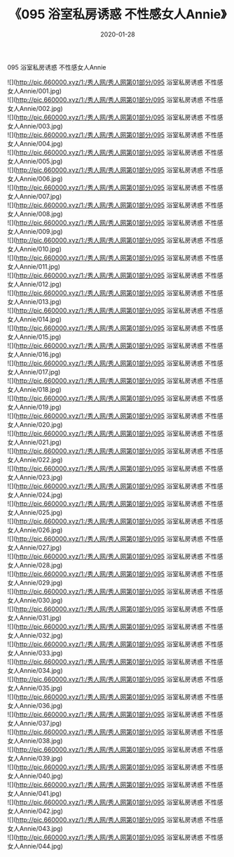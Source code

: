 ﻿---
layout: post
title:  《095 浴室私房诱惑 不性感女人Annie》
date:   2020-01-28
img: http://pic.660000.xyz/1:/秀人网/秀人网第01部分/095 浴室私房诱惑 不性感女人Annie/000.jpg
categories: [美女, 清纯, 唯美]
---

095 浴室私房诱惑 不性感女人Annie

  ![](http://pic.660000.xyz/1:/秀人网/秀人网第01部分/095 浴室私房诱惑 不性感女人Annie/001.jpg) <br> ![](http://pic.660000.xyz/1:/秀人网/秀人网第01部分/095 浴室私房诱惑 不性感女人Annie/002.jpg) <br> ![](http://pic.660000.xyz/1:/秀人网/秀人网第01部分/095 浴室私房诱惑 不性感女人Annie/003.jpg) <br> ![](http://pic.660000.xyz/1:/秀人网/秀人网第01部分/095 浴室私房诱惑 不性感女人Annie/004.jpg) <br> ![](http://pic.660000.xyz/1:/秀人网/秀人网第01部分/095 浴室私房诱惑 不性感女人Annie/005.jpg) <br> ![](http://pic.660000.xyz/1:/秀人网/秀人网第01部分/095 浴室私房诱惑 不性感女人Annie/006.jpg) <br> ![](http://pic.660000.xyz/1:/秀人网/秀人网第01部分/095 浴室私房诱惑 不性感女人Annie/007.jpg) <br> ![](http://pic.660000.xyz/1:/秀人网/秀人网第01部分/095 浴室私房诱惑 不性感女人Annie/008.jpg) <br> ![](http://pic.660000.xyz/1:/秀人网/秀人网第01部分/095 浴室私房诱惑 不性感女人Annie/009.jpg) <br> ![](http://pic.660000.xyz/1:/秀人网/秀人网第01部分/095 浴室私房诱惑 不性感女人Annie/010.jpg) <br> ![](http://pic.660000.xyz/1:/秀人网/秀人网第01部分/095 浴室私房诱惑 不性感女人Annie/011.jpg) <br> ![](http://pic.660000.xyz/1:/秀人网/秀人网第01部分/095 浴室私房诱惑 不性感女人Annie/012.jpg) <br> ![](http://pic.660000.xyz/1:/秀人网/秀人网第01部分/095 浴室私房诱惑 不性感女人Annie/013.jpg) <br> ![](http://pic.660000.xyz/1:/秀人网/秀人网第01部分/095 浴室私房诱惑 不性感女人Annie/014.jpg) <br> ![](http://pic.660000.xyz/1:/秀人网/秀人网第01部分/095 浴室私房诱惑 不性感女人Annie/015.jpg) <br> ![](http://pic.660000.xyz/1:/秀人网/秀人网第01部分/095 浴室私房诱惑 不性感女人Annie/016.jpg) <br> ![](http://pic.660000.xyz/1:/秀人网/秀人网第01部分/095 浴室私房诱惑 不性感女人Annie/017.jpg) <br> ![](http://pic.660000.xyz/1:/秀人网/秀人网第01部分/095 浴室私房诱惑 不性感女人Annie/018.jpg) <br> ![](http://pic.660000.xyz/1:/秀人网/秀人网第01部分/095 浴室私房诱惑 不性感女人Annie/019.jpg) <br> ![](http://pic.660000.xyz/1:/秀人网/秀人网第01部分/095 浴室私房诱惑 不性感女人Annie/020.jpg) <br> ![](http://pic.660000.xyz/1:/秀人网/秀人网第01部分/095 浴室私房诱惑 不性感女人Annie/021.jpg) <br> ![](http://pic.660000.xyz/1:/秀人网/秀人网第01部分/095 浴室私房诱惑 不性感女人Annie/022.jpg) <br> ![](http://pic.660000.xyz/1:/秀人网/秀人网第01部分/095 浴室私房诱惑 不性感女人Annie/023.jpg) <br> ![](http://pic.660000.xyz/1:/秀人网/秀人网第01部分/095 浴室私房诱惑 不性感女人Annie/024.jpg) <br> ![](http://pic.660000.xyz/1:/秀人网/秀人网第01部分/095 浴室私房诱惑 不性感女人Annie/025.jpg) <br> ![](http://pic.660000.xyz/1:/秀人网/秀人网第01部分/095 浴室私房诱惑 不性感女人Annie/026.jpg) <br> ![](http://pic.660000.xyz/1:/秀人网/秀人网第01部分/095 浴室私房诱惑 不性感女人Annie/027.jpg) <br> ![](http://pic.660000.xyz/1:/秀人网/秀人网第01部分/095 浴室私房诱惑 不性感女人Annie/028.jpg) <br> ![](http://pic.660000.xyz/1:/秀人网/秀人网第01部分/095 浴室私房诱惑 不性感女人Annie/029.jpg) <br> ![](http://pic.660000.xyz/1:/秀人网/秀人网第01部分/095 浴室私房诱惑 不性感女人Annie/030.jpg) <br> ![](http://pic.660000.xyz/1:/秀人网/秀人网第01部分/095 浴室私房诱惑 不性感女人Annie/031.jpg) <br> ![](http://pic.660000.xyz/1:/秀人网/秀人网第01部分/095 浴室私房诱惑 不性感女人Annie/032.jpg) <br> ![](http://pic.660000.xyz/1:/秀人网/秀人网第01部分/095 浴室私房诱惑 不性感女人Annie/033.jpg) <br> ![](http://pic.660000.xyz/1:/秀人网/秀人网第01部分/095 浴室私房诱惑 不性感女人Annie/034.jpg) <br> ![](http://pic.660000.xyz/1:/秀人网/秀人网第01部分/095 浴室私房诱惑 不性感女人Annie/035.jpg) <br> ![](http://pic.660000.xyz/1:/秀人网/秀人网第01部分/095 浴室私房诱惑 不性感女人Annie/036.jpg) <br> ![](http://pic.660000.xyz/1:/秀人网/秀人网第01部分/095 浴室私房诱惑 不性感女人Annie/037.jpg) <br> ![](http://pic.660000.xyz/1:/秀人网/秀人网第01部分/095 浴室私房诱惑 不性感女人Annie/038.jpg) <br> ![](http://pic.660000.xyz/1:/秀人网/秀人网第01部分/095 浴室私房诱惑 不性感女人Annie/039.jpg) <br> ![](http://pic.660000.xyz/1:/秀人网/秀人网第01部分/095 浴室私房诱惑 不性感女人Annie/040.jpg) <br> ![](http://pic.660000.xyz/1:/秀人网/秀人网第01部分/095 浴室私房诱惑 不性感女人Annie/041.jpg) <br> ![](http://pic.660000.xyz/1:/秀人网/秀人网第01部分/095 浴室私房诱惑 不性感女人Annie/042.jpg) <br> ![](http://pic.660000.xyz/1:/秀人网/秀人网第01部分/095 浴室私房诱惑 不性感女人Annie/043.jpg) <br> ![](http://pic.660000.xyz/1:/秀人网/秀人网第01部分/095 浴室私房诱惑 不性感女人Annie/044.jpg) <br>